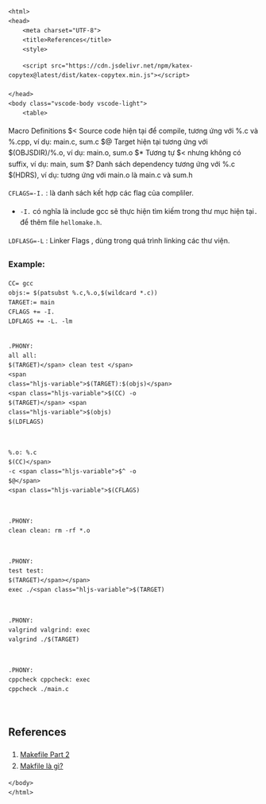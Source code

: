 <!DOCTYPE html>
    <html>
    <head>
        <meta charset="UTF-8">
        <title>References</title>
        <style>
</style>
        <link rel="stylesheet" href="https://cdn.jsdelivr.net/npm/katex@0.10.2/dist/katex.min.css" integrity="sha384-yFRtMMDnQtDRO8rLpMIKrtPCD5jdktao2TV19YiZYWMDkUR5GQZR/NOVTdquEx1j" crossorigin="anonymous">
<link href="https://cdn.jsdelivr.net/npm/katex-copytex@latest/dist/katex-copytex.min.css" rel="stylesheet" type="text/css">
        <link rel="stylesheet" href="https://cdn.jsdelivr.net/gh/Microsoft/vscode/extensions/markdown-language-features/media/markdown.css">
<link rel="stylesheet" href="https://cdn.jsdelivr.net/gh/Microsoft/vscode/extensions/markdown-language-features/media/highlight.css">
<style>
            body {
                font-family: -apple-system, BlinkMacSystemFont, 'Segoe WPC', 'Segoe UI', system-ui, 'Ubuntu', 'Droid Sans', sans-serif;
                font-size: 14px;
                line-height: 1.6;
            }
        </style>
        <style>
.task-list-item { list-style-type: none; } .task-list-item-checkbox { margin-left: -20px; vertical-align: middle; }
</style>
        
        <script src="https://cdn.jsdelivr.net/npm/katex-copytex@latest/dist/katex-copytex.min.js"></script>
        
    </head>
    <body class="vscode-body vscode-light">
        <table>
<thead>
<tr>
<th>Macro</th>
<th>Definitions</th>
</tr>
</thead>
<tbody>
<tr>
<td>$&lt;</td>
<td>Source code hiện tại để compile, tương ứng với %.c và %.cpp, ví dụ: main.c, sum.c</td>
</tr>
<tr>
<td>$@</td>
<td>Target hiện tại tương ứng với $(OBJSDIR)/%.o, ví dụ: main.o, sum.o</td>
</tr>
<tr>
<td>$*</td>
<td>Tương tự $&lt; nhưng không có suffix, ví dụ: main, sum</td>
</tr>
<tr>
<td>$?</td>
<td>Danh sách dependency tương ứng với %.c $(HDRS), ví dụ: tương ứng với main.o là main.c và sum.h</td>
</tr>
</tbody>
</table>
<p><code>CFLAGS=-I.</code> : là danh sách kết hợp các flag của compliler.</p>
<ul>
<li><code>-I.</code> có nghĩa là include gcc sẽ thực hiện tìm kiếm trong thư mục hiện tại<code>.</code> để thêm file <code>hellomake.h</code>.</li>
</ul>
<p><code>LDFLASG=-L</code> : Linker Flags , dùng trong quá trình linking các thư viện.</p>
<h3 id="example">Example:</h3>
<pre><code class="language-makefile"><div>CC= gcc
objs:= <span class="hljs-variable">$(<span class="hljs-built_in">patsubst</span> %.c,%.o,$(<span class="hljs-built_in">wildcard</span> *.c)</span>)
TARGET:= main
CFLAGS += -I.
LDFLAGS += -L. -lm

<span class="hljs-meta"><span class="hljs-meta-keyword">.PHONY</span>: all</span>
<span class="hljs-section">all: <span class="hljs-variable">$(TARGET)</span> clean test </span>
<span class="hljs-variable">$(TARGET)</span>:<span class="hljs-variable">$(objs)</span>
   <span class="hljs-variable">$(CC)</span> -o <span class="hljs-variable">$(TARGET)</span> <span class="hljs-variable">$(objs)</span> <span class="hljs-variable">$(LDFLAGS)</span>

<span class="hljs-section">%.o: %.c</span>
   <span class="hljs-variable">$(CC)</span> -c <span class="hljs-variable">$^</span> -o <span class="hljs-variable">$@</span> <span class="hljs-variable">$(CFLAGS)</span>

<span class="hljs-meta"><span class="hljs-meta-keyword">.PHONY</span>: clean</span>
<span class="hljs-section">clean:</span>
   rm -rf *.o

<span class="hljs-meta"><span class="hljs-meta-keyword">.PHONY</span>: test</span>
<span class="hljs-section">test: <span class="hljs-variable">$(TARGET)</span></span>
   exec ./<span class="hljs-variable">$(TARGET)</span>

<span class="hljs-meta"><span class="hljs-meta-keyword">.PHONY</span>: valgrind</span>
<span class="hljs-section">valgrind:</span>
   exec valgrind ./<span class="hljs-variable">$(TARGET)</span>
   
<span class="hljs-meta"><span class="hljs-meta-keyword">.PHONY</span>: cppcheck</span>
<span class="hljs-section">cppcheck:</span>
   exec cppcheck ./main.c
</div></code></pre>
<h2 id="references">References</h2>
<ol>
<li><a href="http://eslinuxprogramming.blogspot.com/2015/06/makefile-part-2.html">Makefile Part 2</a></li>
<li><a href="https://hocarm.org/makefile-la-gi/">Makfile là gì?</a></li>
</ol>

    </body>
    </html>

